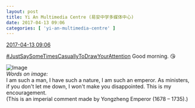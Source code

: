 ```yaml
---
layout: post
title: Yi An Multimedia Centre (易安中学多媒体中心)
date: 2017-04-13 09:06
categories: [ 'yi-an-multimedia-centre' ]
---
```


<div class="weibo-info">
  <a href="http://weibo.com/6196825252/EEhmnlr4v">2017-04-13 09:06</a>
</div>

[#JustSaySomeTimesCasuallyToDrawYourAttention](http://weibo.com/p/1008080f6550eb47cbfe99d199b52ef46fb87e) Good morning. :kissing_heart:

<!-- more -->

![Image](http://wx3.sinaimg.cn/mw690/006Lnfkoly1feks0bf0p7j30j60x4q4a.jpg)  
*Words on image:*  
I am such a man, I have such a nature, I am such an emperor. As ministers, if you don't let me down, I won't make you disappointed. This is my encouragement.  
(This is an imperial comment made by Yongzheng Emperor (1678 – 1735).)
